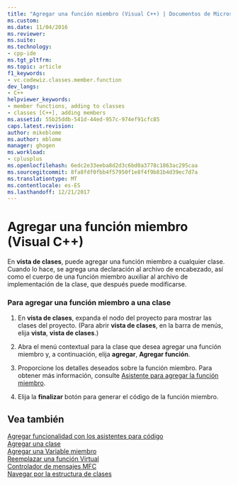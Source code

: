 ```yaml
---
title: "Agregar una función miembro (Visual C++) | Documentos de Microsoft"
ms.custom: 
ms.date: 11/04/2016
ms.reviewer: 
ms.suite: 
ms.technology:
- cpp-ide
ms.tgt_pltfrm: 
ms.topic: article
f1_keywords:
- vc.codewiz.classes.member.function
dev_langs:
- C++
helpviewer_keywords:
- member functions, adding to classes
- classes [C++], adding members
ms.assetid: 55b25ddb-541d-44ed-957c-974ef91cfc85
caps.latest.revision: 
author: mikeblome
ms.author: mblome
manager: ghogen
ms.workload:
- cplusplus
ms.openlocfilehash: 6edc2e33eeba8d2d3c6bd0a3778c1863ac295caa
ms.sourcegitcommit: 8fa8fdf0fbb4f57950f1e8f4f9b81b4d39ec7d7a
ms.translationtype: MT
ms.contentlocale: es-ES
ms.lasthandoff: 12/21/2017
---
```

# <a name="adding-a-member-function-visual-c"></a>Agregar una función miembro (Visual C++)
En **vista de clases**, puede agregar una función miembro a cualquier clase. Cuando lo hace, se agrega una declaración al archivo de encabezado, así como el cuerpo de una función miembro auxiliar al archivo de implementación de la clase, que después puede modificarse.  
  
### <a name="to-add-a-member-function-to-a-class"></a>Para agregar una función miembro a una clase  
  
1.  En **vista de clases**, expanda el nodo del proyecto para mostrar las clases del proyecto. (Para abrir **vista de clases**, en la barra de menús, elija **vista**, **vista de clases**.)  
  
2.  Abra el menú contextual para la clase que desea agregar una función miembro y, a continuación, elija **agregar**, **Agregar función**.  
  
3.  Proporcione los detalles deseados sobre la función miembro. Para obtener más información, consulte [Asistente para agregar la función miembro](../ide/add-member-function-wizard.md).  
  
4.  Elija la **finalizar** botón para generar el código de la función miembro.  
  
## <a name="see-also"></a>Vea también  
 [Agregar funcionalidad con los asistentes para código](../ide/adding-functionality-with-code-wizards-cpp.md)   
 [Agregar una clase](../ide/adding-a-class-visual-cpp.md)   
 [Agregar una Variable miembro](../ide/adding-a-member-variable-visual-cpp.md)   
 [Reemplazar una función Virtual](../ide/overriding-a-virtual-function-visual-cpp.md)   
 [Controlador de mensajes MFC](../mfc/reference/adding-an-mfc-message-handler.md)   
 [Navegar por la estructura de clases](../ide/navigating-the-class-structure-visual-cpp.md)
